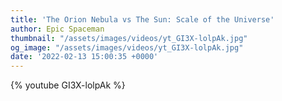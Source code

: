 ```yaml
---
title: 'The Orion Nebula vs The Sun: Scale of the Universe'
author: Epic Spaceman
thumbnail: "/assets/images/videos/yt_GI3X-lolpAk.jpg"
og_image: "/assets/images/videos/yt_GI3X-lolpAk.jpg"
date: '2022-02-13 15:00:35 +0000'
---
```


{% youtube GI3X-lolpAk %}